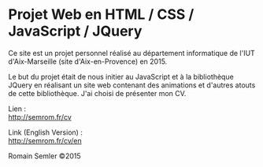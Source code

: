 Projet Web en HTML / CSS / JavaScript / JQuery
==================================

Ce site est un projet personnel réalisé au département informatique de l'IUT d'Aix-Marseille (site d'Aix-en-Provence) en 2015.

Le but du projet était de nous initier au JavaScript et à la bibliothèque JQuery en réalisant un site web contenant des animations et d'autres atouts de cette bibliothèque. J'ai choisi de présenter mon CV.

Lien :    
http://semrom.fr/cv      

Link (English Version) :    
http://semrom.fr/cv/en

Romain Semler ©2015

